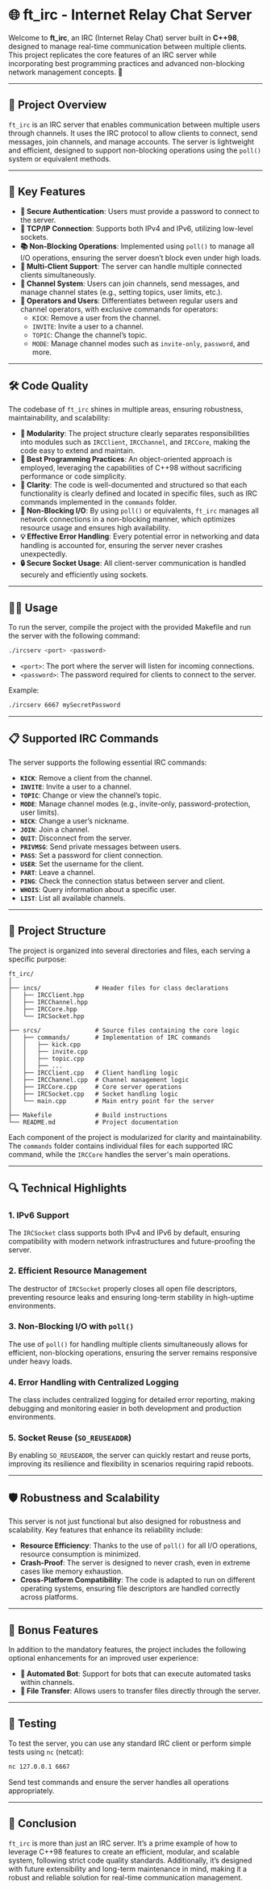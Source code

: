 
# 🌐 ft_irc - Internet Relay Chat Server

Welcome to **ft_irc**, an IRC (Internet Relay Chat) server built in **C++98**, designed to manage real-time communication between multiple clients. This project replicates the core features of an IRC server while incorporating best programming practices and advanced non-blocking network management concepts. 🚀

---

## 🎯 Project Overview

`ft_irc` is an IRC server that enables communication between multiple users through channels. It uses the IRC protocol to allow clients to connect, send messages, join channels, and manage accounts. The server is lightweight and efficient, designed to support non-blocking operations using the `poll()` system or equivalent methods.

---

## 🚀 Key Features

- **🔐 Secure Authentication**: Users must provide a password to connect to the server.
- **📡 TCP/IP Connection**: Supports both IPv4 and IPv6, utilizing low-level sockets.
- **📚 Non-Blocking Operations**: Implemented using `poll()` to manage all I/O operations, ensuring the server doesn’t block even under high loads.
- **👥 Multi-Client Support**: The server can handle multiple connected clients simultaneously.
- **💬 Channel System**: Users can join channels, send messages, and manage channel states (e.g., setting topics, user limits, etc.).
- **👤 Operators and Users**: Differentiates between regular users and channel operators, with exclusive commands for operators:
  - `KICK`: Remove a user from the channel.
  - `INVITE`: Invite a user to a channel.
  - `TOPIC`: Change the channel’s topic.
  - `MODE`: Manage channel modes such as `invite-only`, `password`, and more.

---

## 🛠️ Code Quality

The codebase of `ft_irc` shines in multiple areas, ensuring robustness, maintainability, and scalability:

- **📂 Modularity**: The project structure clearly separates responsibilities into modules such as `IRCClient`, `IRCChannel`, and `IRCCore`, making the code easy to extend and maintain.
- **🧩 Best Programming Practices**: An object-oriented approach is employed, leveraging the capabilities of C++98 without sacrificing performance or code simplicity.
- **📜 Clarity**: The code is well-documented and structured so that each functionality is clearly defined and located in specific files, such as IRC commands implemented in the `commands` folder.
- **🔄 Non-Blocking I/O**: By using `poll()` or equivalents, `ft_irc` manages all network connections in a non-blocking manner, which optimizes resource usage and ensures high availability.
- **💡 Effective Error Handling**: Every potential error in networking and data handling is accounted for, ensuring the server never crashes unexpectedly.
- **🔒 Secure Socket Usage**: All client-server communication is handled securely and efficiently using sockets.

---

## 🧑‍💻 Usage

To run the server, compile the project with the provided Makefile and run the server with the following command:

```bash
./ircserv <port> <password>
```

- `<port>`: The port where the server will listen for incoming connections.
- `<password>`: The password required for clients to connect to the server.

Example:

```bash
./ircserv 6667 mySecretPassword
```

---

## 📋 Supported IRC Commands

The server supports the following essential IRC commands:

- **`KICK`**: Remove a client from the channel.
- **`INVITE`**: Invite a user to a channel.
- **`TOPIC`**: Change or view the channel’s topic.
- **`MODE`**: Manage channel modes (e.g., invite-only, password-protection, user limits).
- **`NICK`**: Change a user’s nickname.
- **`JOIN`**: Join a channel.
- **`QUIT`**: Disconnect from the server.
- **`PRIVMSG`**: Send private messages between users.
- **`PASS`**: Set a password for client connection.
- **`USER`**: Set the username for the client.
- **`PART`**: Leave a channel.
- **`PING`**: Check the connection status between server and client.
- **`WHOIS`**: Query information about a specific user.
- **`LIST`**: List all available channels.

---

## 📁 Project Structure

The project is organized into several directories and files, each serving a specific purpose:

```
ft_irc/
│
├── incs/               # Header files for class declarations
│   ├── IRCClient.hpp
│   ├── IRCChannel.hpp
│   ├── IRCCore.hpp
│   └── IRCSocket.hpp
│
├── srcs/               # Source files containing the core logic
│   ├── commands/       # Implementation of IRC commands
│   │   ├── kick.cpp
│   │   ├── invite.cpp
│   │   ├── topic.cpp
│   │   ├── ...
│   ├── IRCClient.cpp   # Client handling logic
│   ├── IRCChannel.cpp  # Channel management logic
│   ├── IRCCore.cpp     # Core server operations
│   ├── IRCSocket.cpp   # Socket handling logic
│   └── main.cpp        # Main entry point for the server
│
├── Makefile            # Build instructions
└── README.md           # Project documentation
```

Each component of the project is modularized for clarity and maintainability. The `commands` folder contains individual files for each supported IRC command, while the `IRCCore` handles the server's main operations.

---

## 🔍 Technical Highlights

### 1. **IPv6 Support**
The `IRCSocket` class supports both IPv4 and IPv6 by default, ensuring compatibility with modern network infrastructures and future-proofing the server.

### 2. **Efficient Resource Management**
The destructor of `IRCSocket` properly closes all open file descriptors, preventing resource leaks and ensuring long-term stability in high-uptime environments.

### 3. **Non-Blocking I/O with `poll()`**
The use of `poll()` for handling multiple clients simultaneously allows for efficient, non-blocking operations, ensuring the server remains responsive under heavy loads.

### 4. **Error Handling with Centralized Logging**
The class includes centralized logging for detailed error reporting, making debugging and monitoring easier in both development and production environments.

### 5. **Socket Reuse (`SO_REUSEADDR`)**
By enabling `SO_REUSEADDR`, the server can quickly restart and reuse ports, improving its resilience and flexibility in scenarios requiring rapid reboots.

---

## 🛡️ Robustness and Scalability

This server is not just functional but also designed for robustness and scalability. Key features that enhance its reliability include:

- **Resource Efficiency**: Thanks to the use of `poll()` for all I/O operations, resource consumption is minimized.
- **Crash-Proof**: The server is designed to never crash, even in extreme cases like memory exhaustion.
- **Cross-Platform Compatibility**: The code is adapted to run on different operating systems, ensuring file descriptors are handled correctly across platforms.

---

## 🌟 Bonus Features

In addition to the mandatory features, the project includes the following optional enhancements for an improved user experience:

- **🤖 Automated Bot**: Support for bots that can execute automated tasks within channels.
- **📁 File Transfer**: Allows users to transfer files directly through the server.

---

## 🔧 Testing

To test the server, you can use any standard IRC client or perform simple tests using `nc` (netcat):

```bash
nc 127.0.0.1 6667
```

Send test commands and ensure the server handles all operations appropriately.

---

## 🏅 Conclusion

`ft_irc` is more than just an IRC server. It’s a prime example of how to leverage C++98 features to create an efficient, modular, and scalable system, following strict code quality standards. Additionally, it’s designed with future extensibility and long-term maintenance in mind, making it a robust and reliable solution for real-time communication management.

